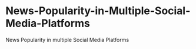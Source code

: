 # News-Popularity-in-Multiple-Social-Media-Platforms
News Popularity in multiple Social Media Platforms
